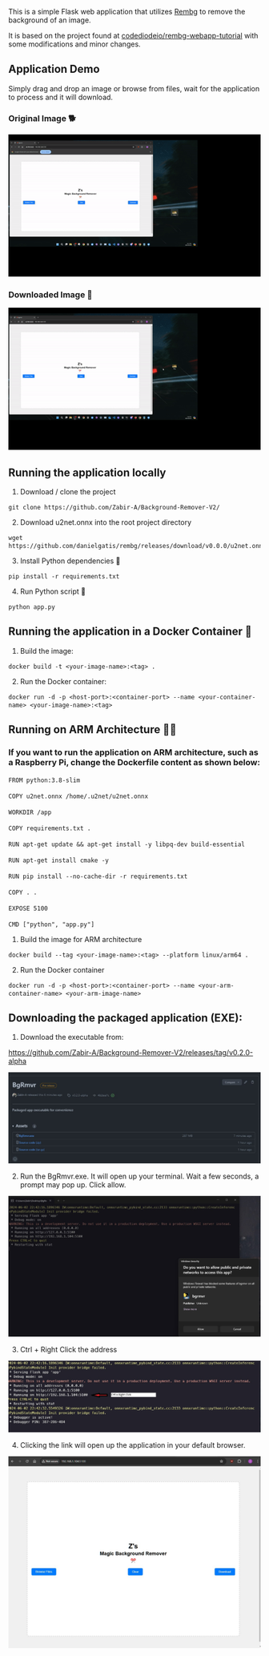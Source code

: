 This is a simple Flask web application that utilizes [Rembg](https://github.com/danielgatis/rembg) to remove the background of an image.

It is based on the project found at [codediodeio/rembg-webapp-tutorial](https://github.com/codediodeio/rembg-webapp-tutorial ) with some modifications and minor changes.

## Application Demo
Simply drag and drop an image or browse from files, wait for the application to process and it will download. 

### Original Image 🐕

![Alt text](demo_1.gif)



### Downloaded Image 🐶

![Alt text](demo_2.gif)

## Running the application locally

1. Download / clone the project
```
git clone https://github.com/Zabir-A/Background-Remover-V2/
```
2. Download u2net.onnx into the root project directory
```
wget https://github.com/danielgatis/rembg/releases/download/v0.0.0/u2net.onnx
```
3. Install Python dependencies 🐍
```
pip install -r requirements.txt
```
4. Run Python script 🐍
```
python app.py
```

## Running the application in a Docker Container 🐋

1. Build the image:
```
docker build -t <your-image-name>:<tag> .
```

2. Run the Docker container:
```
docker run -d -p <host-port>:<container-port> --name <your-container-name> <your-image-name>:<tag>
```

## Running on ARM Architecture 🍓🥧
### If you want to run the application on ARM architecture, such as a Raspberry Pi, change the Dockerfile content as shown below:
```
FROM python:3.8-slim

COPY u2net.onnx /home/.u2net/u2net.onnx

WORKDIR /app

COPY requirements.txt .

RUN apt-get update && apt-get install -y libpq-dev build-essential

RUN apt-get install cmake -y

RUN pip install --no-cache-dir -r requirements.txt

COPY . .

EXPOSE 5100

CMD ["python", "app.py"]
```
1. Build the image for ARM architecture
```
docker build --tag <your-image-name>:<tag> --platform linux/arm64 .
```
2. Run the Docker container
```
docker run -d -p <host-port>:<container-port> --name <your-arm-container-name> <your-arm-image-name>
```


## Downloading the packaged application (EXE):

1. Download the executable from:

https://github.com/Zabir-A/Background-Remover-V2/releases/tag/v0.2.0-alpha

![Alt text](download_exe_page.jpg)


2. Run the BgRmvr.exe. It will open up your terminal. Wait a few seconds, a prompt may pop up. Click allow. 

![Alt text](allow_prompt.jpg)

3. Ctrl + Right Click the address
   
![Alt text](link.jpg)

4. Clicking the link will open up the application in your default browser.

![Alt text](webapp.jpg)
